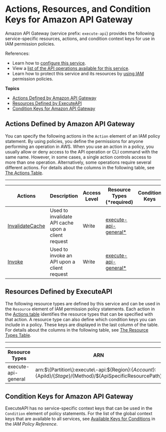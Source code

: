 # Actions, Resources, and Condition Keys for Amazon API Gateway<a name="list_amazonapigateway"></a>

Amazon API Gateway \(service prefix: `execute-api`\) provides the following service\-specific resources, actions, and condition context keys for use in IAM permission policies\.

References:
+ Learn how to [configure this service](http://docs.aws.amazon.com/apigateway/latest/developerguide/)\.
+ View a [list of the API operations available for this service](http://docs.aws.amazon.com/apigateway/api-reference/)\.
+ Learn how to protect this service and its resources by [using IAM](http://docs.aws.amazon.com/apigateway/latest/developerguide/apigateway-control-access-to-api.html) permission policies\.

**Topics**
+ [Actions Defined by Amazon API Gateway](#amazonapigateway-actions-as-permissions)
+ [Resources Defined by ExecuteAPI](#amazonapigateway-resources-for-iam-policies)
+ [Condition Keys for Amazon API Gateway](#amazonapigateway-policy-keys)

## Actions Defined by Amazon API Gateway<a name="amazonapigateway-actions-as-permissions"></a>

You can specify the following actions in the `Action` element of an IAM policy statement\. By using policies, you define the permissions for anyone performing an operation in AWS\. When you use an action in a policy, you usually allow or deny access to the API operation or CLI command with the same name\. However, in some cases, a single action controls access to more than one operation\. Alternatively, some operations require several different actions\. For details about the columns in the following table, see [The Actions Table](reference_policies_actions-resources-contextkeys.md#actions_table)\.


****  

| Actions | Description | Access Level | Resource Types \(\*required\) | Condition Keys | Dependent Actions | 
| --- | --- | --- | --- | --- | --- | 
|   [ InvalidateCache ](http://docs.aws.amazon.com/apigateway/api-reference/api-gateway-caching.html)  | Used to invalidate API cache upon a client request | Write |   [ execute\-api\-general\* ](#amazonapigateway-execute-api-general)   |  |  | 
|   [ Invoke ](http://docs.aws.amazon.com/apigateway/api-reference/how-to-call-api.html)  | Used to invoke an API upon a client request | Write |   [ execute\-api\-general\* ](#amazonapigateway-execute-api-general)   |  |  | 

## Resources Defined by ExecuteAPI<a name="amazonapigateway-resources-for-iam-policies"></a>

The following resource types are defined by this service and can be used in the `Resource` element of IAM permission policy statements\. Each action in the [Actions table](#amazonapigateway-actions-as-permissions) identifies the resource types that can be specified with that action\. A resource type can also define which condition keys you can include in a policy\. These keys are displayed in the last column of the table\. For details about the columns in the following table, see [The Resource Types Table](reference_policies_actions-resources-contextkeys.md#resources_table)\.


****  

| Resource Types | ARN | Condition Keys | 
| --- | --- | --- | 
|   execute\-api\-general  |  arn:$\{Partition\}:execute\-api:$\{Region\}:$\{Account\}:$\{ApiId\}/$\{Stage\}/$\{Method\}/$\{ApiSpecificResourcePath\}  |  | 

## Condition Keys for Amazon API Gateway<a name="amazonapigateway-policy-keys"></a>

ExecuteAPI has no service\-specific context keys that can be used in the `Condition` element of policy statements\. For the list of the global context keys that are available to all services, see [Available Keys for Conditions](reference_policies_condition-keys.html#AvailableKeys) in the *IAM Policy Reference*\.